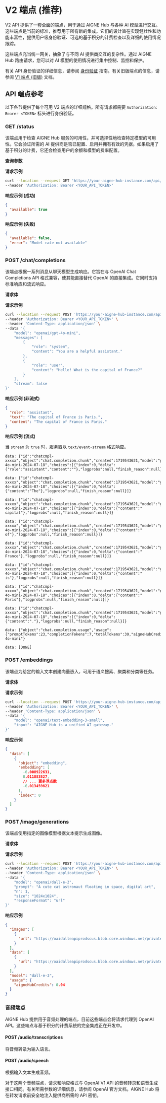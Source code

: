 # V2 端点 (推荐)

V2 API 提供了一套全面的端点，用于通过 AIGNE Hub 与各种 AI 模型进行交互。这些端点是当前的标准，推荐用于所有新的集成。它们的设计旨在实现健壮性和功能丰富性，提供用户级身份验证、可选的基于积分的计费检查以及详细的使用情况跟踪。

这些端点充当统一网关，抽象了与不同 AI 提供商交互的复杂性。通过 AIGNE Hub 路由请求，您可以对 AI 模型的使用情况进行集中控制、监控和保护。

有关 API 身份验证的详细信息，请参阅 [身份验证](./api-reference-authentication.md) 指南。有关旧版端点的信息，请参阅 [V1 端点 (旧版)](./api-reference-v1-endpoints.md) 文档。

## API 端点参考

以下各节提供了每个可用 V2 端点的详细规格。所有请求都需要 `Authorization: Bearer <TOKEN>` 标头进行身份验证。

### GET /status

该端点用于检查 AIGNE Hub 服务的可用性，并可选择性地检查特定模型的可用性。它会验证所需的 AI 提供商是否已配置、启用并拥有有效的凭据。如果启用了基于积分的计费，它还会检查用户的余额和模型的费率配置。

**查询参数**

<x-field-group>
  <x-field data-name="model" data-type="string" data-required="false" data-desc="要检查可用性的特定模型，格式为 provider/model-name (例如，openai/gpt-4o-mini)。"></x-field>
</x-field-group>

**请求示例**

```bash 检查特定模型的可用性 icon=lucide:terminal
curl --location --request GET 'https://your-aigne-hub-instance.com/api/v2/status?model=openai/gpt-4o-mini' \
--header 'Authorization: Bearer <YOUR_API_TOKEN>'
```

**响应示例 (成功)**

```json icon=lucide:braces
{
  "available": true
}
```

**响应示例 (失败)**

```json icon=lucide:braces
{
  "available": false,
  "error": "Model rate not available"
}
```

### POST /chat/completions

该端点根据一系列消息从聊天模型生成响应。它旨在与 OpenAI Chat Completions API 格式兼容，使其能直接替代 OpenAI 的直接集成。它同时支持标准响应和流式响应。

**请求体**

<x-field-group>
  <x-field data-name="model" data-type="string" data-required="true" data-desc="要使用的模型的标识符 (例如，openai/gpt-4o-mini, google/gemini-1.5-pro-latest)。"></x-field>
  <x-field data-name="messages" data-type="array" data-required="true" data-desc="代表对话历史的消息对象数组。">
    <x-field data-name="role" data-type="string" data-required="true" data-desc="消息作者的角色。可以是 'system'、'user'、'assistant' 或 'tool'。"></x-field>
    <x-field data-name="content" data-type="string | array" data-required="true" data-desc="消息的内容。可以是字符串或用于多部分消息（例如文本和图像）的数组。"></x-field>
  </x-field>
  <x-field data-name="stream" data-type="boolean" data-default="false" data-required="false" data-desc="如果设置为 true，响应将在生成时以数据块的形式流式传回。"></x-field>
  <x-field data-name="maxTokens" data-type="integer" data-required="false" data-desc="在补全中生成的最大 token 数。"></x-field>
  <x-field data-name="temperature" data-type="number" data-default="1" data-required="false" data-desc="控制随机性。值越低，模型越确定。范围：0.0 到 2.0。"></x-field>
  <x-field data-name="topP" data-type="number" data-default="1" data-required="false" data-desc="核心采样参数。模型会考虑概率质量为 topP 的 token。范围：0.0 到 1.0。"></x-field>
  <x-field data-name="presencePenalty" data-type="number" data-default="0" data-required="false" data-desc="根据新 token 是否已在文本中出现来进行惩罚。范围：-2.0 到 2.0。"></x-field>
  <x-field data-name="frequencyPenalty" data-type="number" data-default="0" data-required="false" data-desc="根据新 token 在文本中已有的频率来进行惩罚。范围：-2.0 到 2.0。"></x-field>
  <x-field data-name="tools" data-type="array" data-required="false" data-desc="模型可以调用的工具列表。目前只支持函数。"></x-field>
  <x-field data-name="toolChoice" data-type="string | object" data-required="false" data-desc="控制模型调用哪个工具。可以是 'none'、'auto'、'required' 或特定函数。"></x-field>
</x-field-group>

**请求示例**

```bash icon=lucide:terminal
curl --location --request POST 'https://your-aigne-hub-instance.com/api/v2/chat/completions' \
--header 'Authorization: Bearer <YOUR_API_TOKEN>' \
--header 'Content-Type: application/json' \
--data '{
    "model": "openai/gpt-4o-mini",
    "messages": [
        {
            "role": "system",
            "content": "You are a helpful assistant."
        },
        {
            "role": "user",
            "content": "Hello! What is the capital of France?"
        }
    ],
    "stream": false
}'
```

**响应示例 (非流式)**

```json icon=lucide:braces
{
  "role": "assistant",
  "text": "The capital of France is Paris.",
  "content": "The capital of France is Paris."
}
```

**响应示例 (流式)**

当 `stream` 为 `true` 时，服务器以 `text/event-stream` 格式响应。

```text 服务器发送事件 icon=lucide:file-text
data: {"id":"chatcmpl-xxxxx","object":"chat.completion.chunk","created":1719543621,"model":"gpt-4o-mini-2024-07-18","choices":[{"index":0,"delta":{"role":"assistant","content":""},"logprobs":null,"finish_reason":null}]}

data: {"id":"chatcmpl-xxxxx","object":"chat.completion.chunk","created":1719543621,"model":"gpt-4o-mini-2024-07-18","choices":[{"index":0,"delta":{"content":"The"},"logprobs":null,"finish_reason":null}]}

data: {"id":"chatcmpl-xxxxx","object":"chat.completion.chunk","created":1719543621,"model":"gpt-4o-mini-2024-07-18","choices":[{"index":0,"delta":{"content":" capital"},"logprobs":null,"finish_reason":null}]}

data: {"id":"chatcmpl-xxxxx","object":"chat.completion.chunk","created":1719543621,"model":"gpt-4o-mini-2024-07-18","choices":[{"index":0,"delta":{"content":" of"},"logprobs":null,"finish_reason":null}]}

data: {"id":"chatcmpl-xxxxx","object":"chat.completion.chunk","created":1719543621,"model":"gpt-4o-mini-2024-07-18","choices":[{"index":0,"delta":{"content":" France"},"logprobs":null,"finish_reason":null}]}

data: {"id":"chatcmpl-xxxxx","object":"chat.completion.chunk","created":1719543621,"model":"gpt-4o-mini-2024-07-18","choices":[{"index":0,"delta":{"content":" is"},"logprobs":null,"finish_reason":null}]}

data: {"id":"chatcmpl-xxxxx","object":"chat.completion.chunk","created":1719543621,"model":"gpt-4o-mini-2024-07-18","choices":[{"index":0,"delta":{"content":" Paris"},"logprobs":null,"finish_reason":null}]}

data: {"id":"chatcmpl-xxxxx","object":"chat.completion.chunk","created":1719543621,"model":"gpt-4o-mini-2024-07-18","choices":[{"index":0,"delta":{"content":"."},"logprobs":null,"finish_reason":null}]}

data: {"object":"chat.completion.usage","usage":{"promptTokens":23,"completionTokens":7,"totalTokens":30,"aigneHubCredits":0.00000485,"modelCallId":"mca_..."},"model":"openai/gpt-4o-mini"}

data: [DONE]
```

### POST /embeddings

该端点为给定的输入文本创建向量嵌入，可用于语义搜索、聚类和分类等任务。

**请求体**

<x-field-group>
  <x-field data-name="model" data-type="string" data-required="true" data-desc="要使用的嵌入模型的标识符 (例如，openai/text-embedding-3-small)。"></x-field>
  <x-field data-name="input" data-type="string | array" data-required="true" data-desc="要嵌入的输入文本。可以是一个字符串或一个字符串数组。"></x-field>
</x-field-group>

**请求示例**

```bash icon=lucide:terminal
curl --location --request POST 'https://your-aigne-hub-instance.com/api/v2/embeddings' \
--header 'Authorization: Bearer <YOUR_API_TOKEN>' \
--header 'Content-Type: application/json' \
--data '{
    "model": "openai/text-embedding-3-small",
    "input": "AIGNE Hub is a unified AI gateway."
}'
```

**响应示例**

```json icon=lucide:braces
{
  "data": [
    {
      "object": "embedding",
      "embedding": [
        -0.008922631,
        0.011883527,
        // ... 更多浮点数
        -0.013459821
      ],
      "index": 0
    }
  ]
}
```

### POST /image/generations

该端点使用指定的图像模型根据文本提示生成图像。

**请求体**

<x-field-group>
  <x-field data-name="model" data-type="string" data-required="true" data-desc="要使用的图像生成模型的标识符 (例如，openai/dall-e-3)。"></x-field>
  <x-field data-name="prompt" data-type="string" data-required="true" data-desc="对所需图像的详细文本描述。"></x-field>
  <x-field data-name="n" data-type="integer" data-default="1" data-required="false" data-desc="要生成的图像数量。必须在 1 到 10 之间。"></x-field>
  <x-field data-name="size" data-type="string" data-required="false" data-desc="生成图像的尺寸。支持的值取决于模型 (例如，'1024x1024', '1792x1024')。"></x-field>
  <x-field data-name="quality" data-type="string" data-default="standard" data-required="false" data-desc="图像的质量。支持的值为 'standard' 和 'hd'。"></x-field>
  <x-field data-name="style" data-type="string" data-default="vivid" data-required="false" data-desc="生成图像的风格。支持的值为 'vivid' 和 'natural'。"></x-field>
  <x-field data-name="responseFormat" data-type="string" data-default="url" data-required="false" data-desc="返回生成图像的格式。必须是 'url' 或 'b64_json' 之一。"></x-field>
</x-field-group>

**请求示例**

```bash icon=lucide:terminal
curl --location --request POST 'https://your-aigne-hub-instance.com/api/v2/image/generations' \
--header 'Authorization: Bearer <YOUR_API_TOKEN>' \
--header 'Content-Type: application/json' \
--data '{
    "model": "openai/dall-e-3",
    "prompt": "A cute cat astronaut floating in space, digital art",
    "n": 1,
    "size": "1024x1024",
    "responseFormat": "url"
}'
```

**响应示例**

```json icon=lucide:braces
{
  "images": [
    {
      "url": "https://oaidalleapiprodscus.blob.core.windows.net/private/..."
    }
  ],
  "data": [
    {
      "url": "https://oaidalleapiprodscus.blob.core.windows.net/private/..."
    }
  ],
  "model": "dall-e-3",
  "usage": {
    "aigneHubCredits": 0.04
  }
}
```

### 音频端点

AIGNE Hub 提供用于音频处理的端点，目前这些端点会将请求代理到 OpenAI API。这些端点与基于积分的计费系统的完全集成正在开发中。

#### POST /audio/transcriptions

将音频转录为输入语言。

#### POST /audio/speech

根据输入文本生成音频。

对于这两个音频端点，请求和响应格式与 OpenAI V1 API 的音频转录和语音生成接口相同。有关所需参数的详细信息，请参阅 OpenAI 官方文档。AIGNE Hub 将在转发请求前安全地注入提供商所需的 API 密钥。